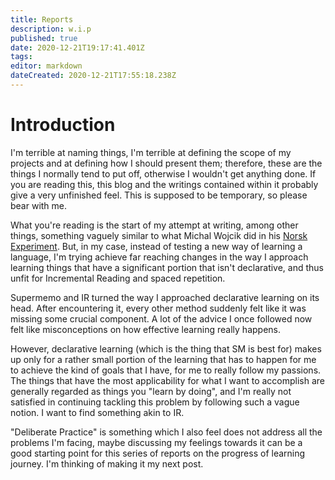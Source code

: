 ```yaml
---
title: Reports
description: w.i.p
published: true
date: 2020-12-21T19:17:41.401Z
tags: 
editor: markdown
dateCreated: 2020-12-21T17:55:18.238Z
---
```


# Introduction
I'm terrible at naming things, I'm terrible at defining the scope of my projects and at defining how I should present them; therefore, these are the things I normally tend to put off, otherwise I wouldn't get anything done. If you are reading this, this blog and the writings contained within it probably give a very unfinished feel. This is supposed to be temporary, so please bear with me.   

What you're reading is the start of my attempt at writing, among other things, something vaguely similar to what Michal Wojcik did in his [Norsk Experiment](https://www.apronus.com/norsk/reports/reports.htm). But, in my case, instead of testing a new way of learning a language, I'm trying achieve far reaching changes in the way I approach learning things that have a significant portion that isn't declarative, and thus unfit for Incremental Reading and spaced repetition.

Supermemo and IR turned the way I approached declarative learning on its head. After encountering it, every other method suddenly felt like it was missing some crucial component. A lot of the advice I once followed now felt like misconceptions on how effective learning really happens.

However, declarative learning (which is the thing that SM is best for) makes up only for a rather small portion of the learning that has to happen for me to achieve the kind of goals that I have, for me to really follow my passions. The things that have the most applicability for what I want to accomplish are generally regarded as things you "learn by doing", and I'm really not satisfied in continuing tackling this problem by following such a vague notion. I want to find something akin to IR. 

"Deliberate Practice" is something which I also feel does not address all the problems I'm facing, maybe discussing my feelings towards it can be a good starting point for this series of reports on the progress of learning journey. I'm thinking of making it my next post.
